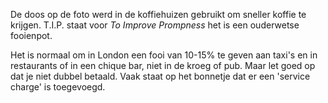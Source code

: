 De doos op de foto werd in de koffiehuizen gebruikt om sneller 
koffie te krijgen. T.I.P. staat voor *To Improve Prompness* het 
is een ouderwetse fooienpot.

Het is normaal om in London een fooi van 10-15% te geven aan taxi's 
en in restaurants of in een chique bar, niet in de kroeg of pub. 
Maar let goed op dat je niet dubbel betaald. Vaak staat op het bonnetje 
dat er een 'service charge' is toegevoegd. 
